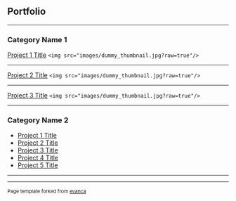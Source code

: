 ## Portfolio

---

### Category Name 1

[Project 1 Title](/sample_page)
`<img src="images/dummy_thumbnail.jpg?raw=true"/>`

---

[Project 2 Title](/pdf/sample_presentation.pdf)
`<img src="images/dummy_thumbnail.jpg?raw=true"/>`

---

[Project 3 Title](http://example.com/)
`<img src="images/dummy_thumbnail.jpg?raw=true"/>`

---

### Category Name 2

- [Project 1 Title](http://example.com/)
- [Project 2 Title](http://example.com/)
- [Project 3 Title](http://example.com/)
- [Project 4 Title](http://example.com/)
- [Project 5 Title](http://example.com/)

---

---

<p style="font-size:11px">Page template forked from <a href="https://github.com/evanca/quick-portfolio">evanca</a></p>
<!-- Remove above link if you don't want to attibute -->

